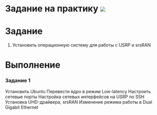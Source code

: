 # Задание на практику ![](https://img.shields.io/badge/Done-green.svg)

# Задание
1. Установить операционную систему для работы с USRP и srsRAN


# Выполнение
### Задание 1

Установить Ubuntu
Перевести ядро в режим Low-latency
Настроить сетевые порты
Настройка сетевых интерфейсов на USRP по SSH
Установка UHD-драйвера, srsRAN
Изменение режима работы в Dual Gigabit Ethernet